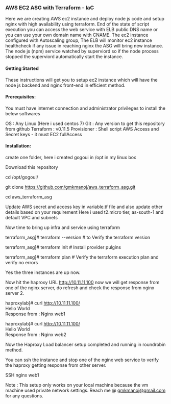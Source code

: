 <h3>AWS EC2 ASG with Terraform - IaC </h3>

Here we are creating AWS ec2 instance and deploy node js code and setup nginx with high availability using terraform. 
End of the state of script execution you can access the web service with ELB public DNS name or you can use your own domain name with CNAME. The ec2 instance configured with Autoscaling group, The ELB will monitor ec2 instance healthcheck if any issue in reaching nginx the ASG will bring new instance. The node js (npm) service watched by superviord so if the node process stopped the superviord automatically start the instance.

<h4>Getting Started</h4>

These instructions will get you to setup ec2 instance which will have the node js backend and nginx front-end in efficient method.

<h4>Prerequisites:</h4>

You must have internet connection and administrator privileges to install the below softwares

OS : Any Linux (Here i used centos 7)
Git : Any version to get this repository from github
Terraform : v0.11.5
  Provisioner : Shell script 
AWS Access and Secret keys - it must EC2 fullAccess

<h4>Installation:</h4>

create one folder, here i created gogoui in /opt in my linux box

Download this repository

cd /opt/gogoui/

git clone https://github.com/gmkmanoj/aws_terraform_asg.git

cd aws_terraform_asg

Update AWS secret and access key in variable.tf file and also update other details based on your requirement
  Here i used t2.micro tier, as-south-1 and default VPC and subnets

Now time to bring up infra and service using terraform

terraform_asg]# terraform --version            # to Verify the terraform version

terraform_asg]# terraform init                 # Install provider pulgins

terraform_asg]# terraform plan                 # Verify the terraform execution plan and verify no errors


Yes the three instances are up now.

Now hit the haproxy URL http://10.11.11.100 now we will get response from one of the nginx server, do refresh and check the response from nginx server 2.

haproxylab]# curl http://10.11.11.100/ <br>
Hello World<br>
Response from : Nginx web1<br>

haproxylab]# curl http://10.11.11.100/ <br>
Hello World<br>
Response from : Nginx web2<br>

Now the Haproxy Load balancer setup completed and running in roundrobin method.

You can ssh the instance and stop one of the nginx web service to verify the haproxy getting response from other server.

SSH nginx web1

Note :
This setup only works on your local machine because the vm machine used private network settings. 
Reach me @ gmkmanoj@gmail.com for any questions.
